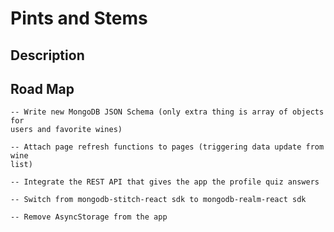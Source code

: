 # Pints and Stems

## Description

## Road Map
	
	-- Write new MongoDB JSON Schema (only extra thing is array of objects for
	users and favorite wines)

	-- Attach page refresh functions to pages (triggering data update from wine
	list)

	-- Integrate the REST API that gives the app the profile quiz answers

	-- Switch from mongodb-stitch-react sdk to mongodb-realm-react sdk

	-- Remove AsyncStorage from the app

